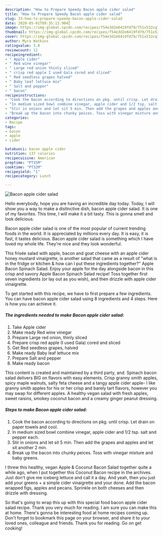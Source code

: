 ```yaml
---
description: "How to Prepare Speedy Bacon apple cider salad"
title: "How to Prepare Speedy Bacon apple cider salad"
slug: 33-how-to-prepare-speedy-bacon-apple-cider-salad
date: 2020-05-01T09:35:13.904Z
image: https://img-global.cpcdn.com/recipes/f54e3d2e6419fd79/751x532cq70/bacon-apple-cider-salad-recipe-main-photo.jpg
thumbnail: https://img-global.cpcdn.com/recipes/f54e3d2e6419fd79/751x532cq70/bacon-apple-cider-salad-recipe-main-photo.jpg
cover: https://img-global.cpcdn.com/recipes/f54e3d2e6419fd79/751x532cq70/bacon-apple-cider-salad-recipe-main-photo.jpg
author: Myra Watkins
ratingvalue: 3.8
reviewcount: 12
recipeingredient:
- " Apple cider"
- " Red wine vinegar"
- " Large red onion thinly sliced"
- " crisp red apple I used Gala cored and sliced"
- " Red seedless grapes halved"
- " Baby leaf lettuce mix"
- " Salt and pepper"
- " bacon"
recipeinstructions:
- "Cook the bacon according to directions on pkg. until crisp. Let drain on paper towels and cool."
- "In medium sized bowl combine vinegar, apple cider and 1/2 tsp. salt and pepper each."
- "Stir in onions and let sit 5 min. Then add the grapes and apples and let sit another 2 min."
- "Break up the bacon into chunky peices. Toss with vinegar mixture and baby greens."
categories:
- Recipe
tags:
- bacon
- apple
- cider

katakunci: bacon apple cider 
nutrition: 137 calories
recipecuisine: American
preptime: "PT35M"
cooktime: "PT32M"
recipeyield: "1"
recipecategory: Lunch

---
```



![Bacon apple cider salad](https://img-global.cpcdn.com/recipes/f54e3d2e6419fd79/751x532cq70/bacon-apple-cider-salad-recipe-main-photo.jpg)

Hello everybody, hope you are having an incredible day today. Today, I will show you a way to make a distinctive dish, bacon apple cider salad. It is one of my favorites. This time, I will make it a bit tasty. This is gonna smell and look delicious.

Bacon apple cider salad is one of the most popular of current trending foods in the world. It is appreciated by millions every day. It is easy, it is fast, it tastes delicious. Bacon apple cider salad is something which I have loved my whole life. They're nice and they look wonderful.

This frisée salad with apple, bacon and goat cheese with an apple cider honey mustard vinaigrette, is another salad that came as a result of &#34;what is in the fridge or kitchen &amp; how can I put these ingredients together?&#34; Apple Bacon Spinach Salad. Enjoy your apple for the day alongside bacon in this crisp and savory Apple Bacon Spinach Salad recipe! Toss together first seven ingredients (or lay out as you wish), and then drizzle with apple cider vinaigrette.


To get started with this recipe, we have to first prepare a few ingredients. You can have bacon apple cider salad using 8 ingredients and 4 steps. Here is how you can achieve it.

##### The ingredients needed to make Bacon apple cider salad:

1. Take  Apple cider
1. Make ready  Red wine vinegar
1. Prepare  Large red onion, thinly sliced
1. Prepare  crisp red apple (I used Gala) cored and sliced
1. Get  Red seedless grapes, halved
1. Make ready  Baby leaf lettuce mix
1. Prepare  Salt and pepper
1. Make ready  bacon


This content is created and maintained by a third party, and. Spinach bacon salad delivers BIG on flavors with easy elements. Crisp granny smith apples, spicy maple walnuts, salty feta cheese and a tangy apple cider apple- I like granny smith apples for his or her crisp and barely tart flavors, however you may swap for different apples. A healthy vegan salad with fresh apples, sweet raisins, smokey coconut bacon and a creamy ginger peanut dressing. 

##### Steps to make Bacon apple cider salad:

1. Cook the bacon according to directions on pkg. until crisp. Let drain on paper towels and cool.
1. In medium sized bowl combine vinegar, apple cider and 1/2 tsp. salt and pepper each.
1. Stir in onions and let sit 5 min. Then add the grapes and apples and let sit another 2 min.
1. Break up the bacon into chunky peices. Toss with vinegar mixture and baby greens.


I threw this healthy, vegan Apple &amp; Coconut Bacon Salad together quite a while ago, when I put together this Coconut Bacon recipe in the archives. Just don&#39;t give me iceberg lettuce and call it a day. And yeah, then you just add your greens + a simple cider vinaigrette and your done. Add the bacon wrapped figs, apples and pecans. Sprinkle on both cheeses and then drizzle with dressing. 

So that's going to wrap this up with this special food bacon apple cider salad recipe. Thank you very much for reading. I am sure you can make this at home. There's gonna be interesting food at home recipes coming up. Don't forget to bookmark this page on your browser, and share it to your loved ones, colleague and friends. Thank you for reading. Go on get cooking!
